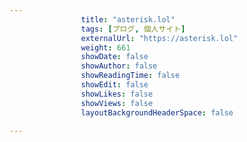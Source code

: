 ```yaml
---
                title: "asterisk.lol"
                tags: [ブログ, 個人サイト]
                externalUrl: "https://asterisk.lol"
                weight: 661
                showDate: false
                showAuthor: false
                showReadingTime: false
                showEdit: false
                showLikes: false
                showViews: false
                layoutBackgroundHeaderSpace: false
                
---
```


